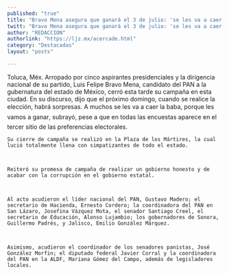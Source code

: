```yaml
---
published: "true"
title: "Bravo Mena asegura que ganará el 3 de julio: 'se les va a caer la baba' "
twitt: "Bravo Mena asegura que ganará el 3 de julio: 'se les va a caer la baba' "
author: "REDACCION"
authorlink: "https://ljz.mx/acercade.html"
category: "Destacadas"
layout: "posts"

---
```



  Toluca, Méx. Arropado por cinco aspirantes presidenciales y la dirigencia nacional de su partido, Luis Felipe Bravo Mena, candidato del PAN a la gubernatura del estado de México, cerró esta tarde su campaña en esta ciudad. 
    En su discurso, dijo que el próximo domingo, cuando se realice la elección, habrá sorpresas. A muchos se les va a caer la baba, porque les vamos a ganar, subrayó, pese a que en todas las encuestas aparece en el tercer sitio de las preferencias electorales.
  
  
  
    Su cierre de campaña se realizó en la Plaza de los Mártires, la cual lució totalmente llena con simpatizantes de todo el estado.
  
  
  
    Reiteró su promesa de campaña de realizar un gobierno honesto y de acabar con la corrupción en el gobierno estatal.
  
  
  
    Al acto acudieron el líder nacional del PAN, Gustavo Madero; el secretario de Hacienda, Ernesto Cordero; la coordinadora del PAN en San Lázaro, Josefina Vázquez Mota, el senador Santiago Creel, el secretario de Educación, Alonso Lujambio; los gobernadores de Sonora, Guillermo Padrés, y Jalisco, Emilio González Márquez.
  
  
  
    Asimismo, acudieron el coordinador de los senadores panistas, José González Morfin; el diputado federal Javier Corral y la coordinadora del PAN en la ALDF, Mariana Gómez del Campo, además de legisladores locales.
  

